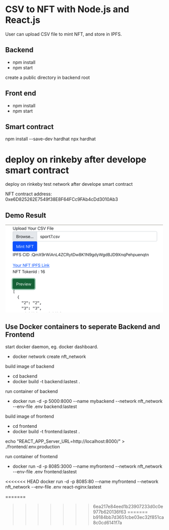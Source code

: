 # CSV to NFT with Node.js and React.js

User can upload CSV file to mint NFT, and store in IPFS.


## Backend
- npm install
- npm start

create a public directory in backend root

## Front end
- npm install
- npm start

## Smart contract

npm install --save-dev hardhat
npx hardhat

deploy on rinkeby after develope smart contract 
=======
deploy on rinkeby test network after develope smart contract 

NFT contract address: 0xe6D825262E7549f38E8F64FCc9FAb4cDd3010Ab3

## Demo Result

<img src="demo.png" width="500px" /> 

## Use Docker containers to seperate Backend and Frontend

start docker daemon, eg. docker dashboard.

- docker network create nft_network

build image of backend

- cd backend
- docker build -t backend:lastest .

run container of backend
- docker run -d -p 5000:8000 --name mybackend --network nft_network --env-file .env  backend:lastest

build image of frontend

- cd frontend
- docker build -t frontend:lastest .

echo "REACT_APP_Server_URL=http://localhost:8000/" > ./frontend/.env.production

run container of frontend
- docker run -d -p 8085:3000 --name myfrontend --network nft_network --env-file .env frontend:lastest

<<<<<<< HEAD
docker run -d -p 8085:80 --name myfrontend --network nft_network --env-file .env react-nginx:lastest  

=======
>>>>>>> 6ea217e84eed1b23907233d0c0e977b620136f63
=======
>>>>>>> b9184bb7d3651cbe03ec32f851ca8c0cd6141f7a
